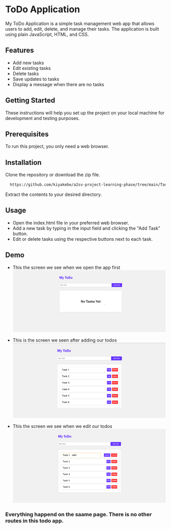 
# ToDo Application

My ToDo Application is a simple task management web app that allows users to add, edit, delete, and manage their tasks. The application is built using plain JavaScript, HTML, and CSS.




## Features

- Add new tasks
- Edit existing tasks
- Delete tasks
- Save updates to tasks
- Display a message when there are no tasks


## Getting Started

These instructions will help you set up the project on your local machine for development and testing purposes.

## Prerequisites

To run this project, you only need a web browser.






## Installation

Clone the repository or download the zip file.

```bash
  https://github.com/kiyakebe/a2sv-project-learning-phase/tree/main/Task-1%20todo-app
```

Extract the contents to your desired directory.

## Usage
- Open the index.html file in your preferred web browser.
- Add a new task by typing in the input field and clicking the "Add Task" button.
- Edit or delete tasks using the respective buttons next to each task.
## Demo

- This the screen we see when we open the app first 
![App Screenshot](https://github.com/kiyakebe/a2sv-project-learning-phase/blob/main/Task-1%20todo-app/demo-images/demo-1.png)

- This is the screen we seen after adding our todos
![App Screenshot](https://github.com/kiyakebe/a2sv-project-learning-phase/blob/main/Task-1%20todo-app/demo-images/demo-2.png)

- This the screen we see when we edit our todos
![App Screenshot](https://github.com/kiyakebe/a2sv-project-learning-phase/blob/main/Task-1%20todo-app/demo-images/demo-3.png)


### Everything happend on the saame page. There is no other routes in this todo app.